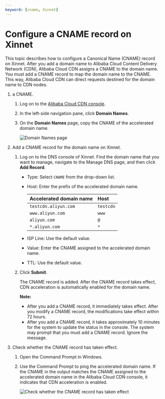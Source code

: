 ```yaml
---
keyword: [cname, Xinnet]
---
```


# Configure a CNAME record on Xinnet

This topic describes how to configure a Canonical Name \(CNAME\) record on Xinnet. After you add a domain name to Alibaba Cloud Content Delivery Network \(CDN\), Alibaba Cloud CDN assigns a CNAME to the domain name. You must add a CNAME record to map the domain name to the CNAME. This way, Alibaba Cloud CDN can direct requests destined for the domain name to CDN nodes.

1.  a CNAME.

    1.  Log on to the [Alibaba Cloud CDN console](https://cdn.console.aliyun.com).

    2.  In the left-side navigation pane, click **Domain Names**.

    3.  On the **Domain Names** page, copy the CNAME of the accelerated domain name.

        ![Domain Names page](https://static-aliyun-doc.oss-cn-hangzhou.aliyuncs.com/assets/img/en-US/3630062061/p66555.png)

2.  Add a CNAME record for the domain name on Xinnet.

    1.  Log on to the DNS console of Xinnet. Find the domain name that you want to manage, navigate to the Manage DNS page, and then click **Add Record**.

        -   Type: Select `CNAME` from the drop-down list.
        -   Host: Enter the prefix of the accelerated domain name.

            |Accelerated domain name|Host|
            |:----------------------|:---|
            |`testcdn.aliyun.com`|`testcdn`|
            |`www.aliyun.com`|`www`|
            |`aliyun.com`|`@`|
            |`*.aliyun.com`|`*`|

        -   ISP Line: Use the default value.
        -   Value: Enter the CNAME assigned to the accelerated domain name.
        -   TTL: Use the default value.
    2.  Click **Submit**.

        The CNAME record is added. After the CNAME record takes effect, CDN acceleration is automatically enabled for the domain name.

        **Note:**

        -   After you add a CNAME record, it immediately takes effect. After you modify a CNAME record, the modifications take effect within 72 hours.
        -   After you add a CNAME record, it takes approximately 10 minutes for the system to update the status in the console. The system may prompt that you must add a CNAME record. Ignore the message.
3.  Check whether the CNAME record has taken effect.

    1.  Open the Command Prompt in Windows.

    2.  Use the Command Prompt to ping the accelerated domain name. If the CNAME in the output matches the CNAME assigned to the accelerated domain name in the Alibaba Cloud CDN console, it indicates that CDN acceleration is enabled.

        ![Check whether the CNAME record has taken effect](https://static-aliyun-doc.oss-cn-hangzhou.aliyuncs.com/assets/img/en-US/7423839951/p66693.png)


